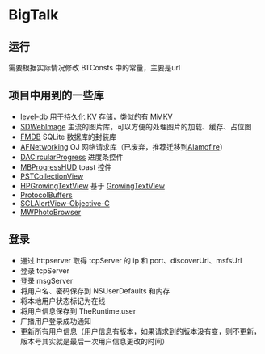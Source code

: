 # BigTalk

## 运行

需要根据实际情况修改 BTConsts 中的常量，主要是url



## 项目中用到的一些库

- [level-db](https://github.com/google/leveldb/tree/main) 用于持久化 KV 存储，类似的有 MMKV
- [SDWebImage](https://github.com/SDWebImage) 主流的图片库，可以方便的处理图片的加载、缓存、占位图
- [FMDB](https://github.com/ccgus/fmdb) SQLite 数据库的封装库
- [AFNetworking](https://github.com/AFNetworking/AFNetworking/fork) OJ 网络请求库（已废弃，推荐迁移到[Alamofire](https://github.com/Alamofire/Alamofire)）
- [DACircularProgress](https://github.com/danielamitay/DACircularProgress) 进度条控件
- [MBProgressHUD](https://github.com/jdg/MBProgressHUD) toast 控件
- [PSTCollectionView](https://github.com/steipete/PSTCollectionView) 
- [HPGrowingTextView](https://github.com/adonoho/HPGrowingTextView) 基于 [GrowingTextView](https://github.com/hanspinckaers/GrowingTextView)
- [ProtocolBuffers](https://github.com/protocolbuffers/protobuf)
- [SCLAlertView-Objective-C](https://github.com/dogo/SCLAlertView) 
- [MWPhotoBrowser](https://github.com/mwaterfall/MWPhotoBrowser)



## 登录

- 通过 httpserver 取得 tcpServer 的 ip 和 port、discoverUrl、msfsUrl
- 登录 tcpServer
- 登录 msgServer
- 将用户名、密码保存到 NSUserDefaults 和内存
- 将本地用户状态标记为在线
- 将用户信息保存到 TheRuntime.user
- 广播用户登录成功通知
- 更新所有用户信息（用户信息有版本，如果请求到的版本没有变，则不更新，版本号其实就是最后一次用户信息更改的时间）

